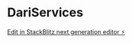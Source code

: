 # DariServices

[Edit in StackBlitz next generation editor ⚡️](https://stackblitz.com/~/github.com/ahmed2366/DariServices)